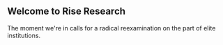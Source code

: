 ## Welcome to Rise Research

The moment we're in calls for a radical reexamination on the part of elite institutions. 



